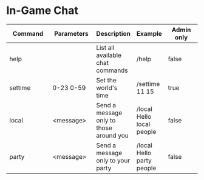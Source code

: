 # In-Game Chat

<table data-full-width="true"><thead><tr><th width="144">Command</th><th width="122">Parameters</th><th>Description</th><th>Example</th><th width="121" data-type="checkbox">Admin only</th></tr></thead><tbody><tr><td>help</td><td></td><td>List all available  chat commands</td><td>/help</td><td>false</td></tr><tr><td>settime</td><td>0-23 0-59</td><td>Set the world's time</td><td>/settime 11 15</td><td>true</td></tr><tr><td>local</td><td>&#x3C;message></td><td>Send a message only to those around you</td><td>/local Hello local people</td><td>false</td></tr><tr><td>party</td><td>&#x3C;message></td><td>Send a message only to your party</td><td>/local Hello party people</td><td>false</td></tr></tbody></table>
